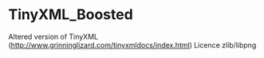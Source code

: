 # TinyXML_Boosted
Altered version of TinyXML (http://www.grinninglizard.com/tinyxmldocs/index.html)
Licence     zlib/libpng
